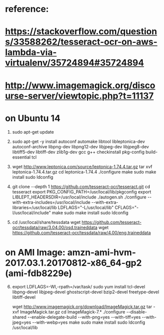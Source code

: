 # reference:
# https://stackoverflow.com/questions/33588262/tesseract-ocr-on-aws-lambda-via-virtualenv/35724894#35724894
# http://www.imagemagick.org/discourse-server/viewtopic.php?t=11137

#  on Ubuntu 14
1.
    sudo apt-get update
    
2.    
    sudo apt-get -y install autoconf automake libtool libleptonica-dev autoconf-archive libpng-dev libpng12-dev 
        libjpeg-dev libjpeg8-dev libtiff5-dev libtiff-dev zlib1g-dev gcc g++ 
        checkinstall pkg-config build-essential tcl

3. 
    wget http://www.leptonica.com/source/leptonica-1.74.4.tar.gz
    tar xvf leptonica-1.74.4.tar.gz
    cd leptonica-1.74.4
    ./configure
    make
    sudo make install
    sudo ldconfig

4.
    git clone --depth 1 https://github.com/tesseract-ocr/tesseract.git
    cd tesseract
    export PKG_CONFIG_PATH=/usr/local/lib/pkgconfig 
    export LIBLEPT_HEADERSDIR=/usr/local/include 
    ./autogen.sh
    ./configure --with-extra-includes=/usr/local/include --with-extra-libraries=/usr/local/lib
    LDFLAGS="-L/usr/local/lib" CFLAGS="-I/usr/local/include" make
    sudo make install
    sudo ldconfig

5.
    cd /usr/local/share/tessdata
    wget https://github.com/tesseract-ocr/tessdata/raw/3.04.00/osd.traineddata
    wget https://github.com/tesseract-ocr/tessdata/raw/4.00/eng.traineddata

# on AMI Image: amzn-ami-hvm-2017.03.1.20170812-x86_64-gp2 (ami-fdb8229e)

6.
    export LDFLAGS=-Wl,-rpath=/var/task/
    sudo yum install tcl-devel libpng-devel libjpeg-devel ghostscript-devel bzip2-devel freetype-devel libtiff-devel
    
    wget http://www.imagemagick.org/download/ImageMagick.tar.gz
    tar -xvf ImageMagick.tar.gz
    cd ImageMagick-7.*
    ./configure --disable-shared --enable-delegate-build --with-png=yes --with-tiff=yes --with-jpeg=yes --with-webp=yes
    make
    sudo make install
    sudo ldconfig /usr/local/lib